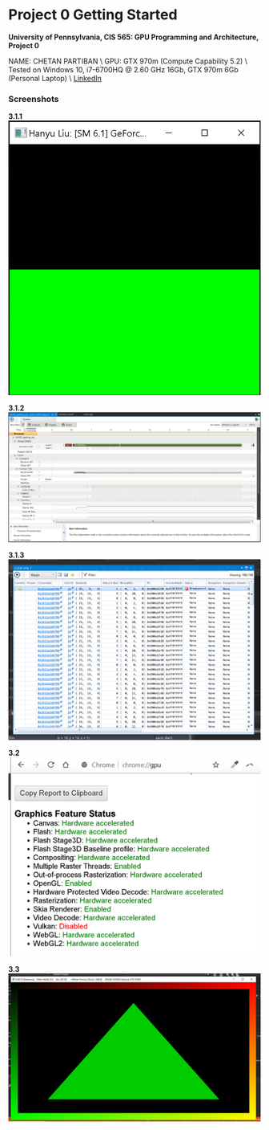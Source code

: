 Project 0 Getting Started
====================

**University of Pennsylvania, CIS 565: GPU Programming and Architecture, Project 0**

NAME: CHETAN PARTIBAN \\
GPU: GTX 970m (Compute Capability 5.2) \\
Tested on Windows 10, i7-6700HQ @ 2.60 GHz 16Gb, GTX 970m 6Gb (Personal Laptop) \\
[LinkedIn](https://www.linkedin.com/in/chetan-parthiban)

### Screenshots

**3.1.1**
![img1](images/3.1.1.png)

**3.1.2**
![img2](images/3.1.2.png)

**3.1.3**
![img3](images/3.1.3.png)

**3.2**
![img4](images/3.2.png)

**3.3**
![img5](images/3.3.png)



